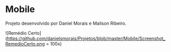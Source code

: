 # Mobile
Projeto desenvolvido por Daniel Morais e Mailson Ribeiro.

![Remédio Certo](https://github.com/danielsmorais/Projetos/blob/master/Mobile/Screenshot_RemedioCerto.png = 100x)
